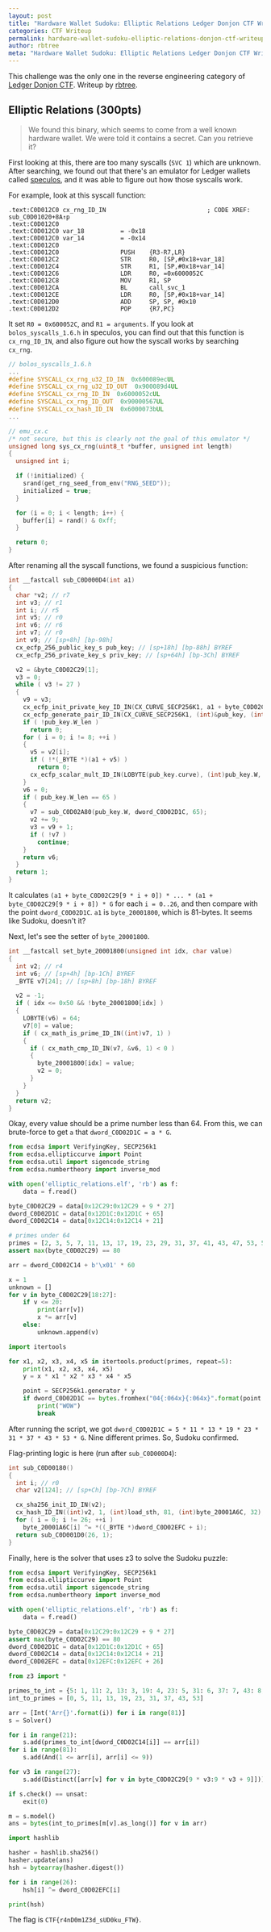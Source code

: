 ```yaml
---
layout: post
title: "Hardware Wallet Sudoku: Elliptic Relations Ledger Donjon CTF Writeup"
categories: CTF Writeup
permalink: hardware-wallet-sudoku-elliptic-relations-donjon-ctf-writeup
author: rbtree
meta: "Hardware Wallet Sudoku: Elliptic Relations Ledger Donjon CTF Writeup"
---
```


This challenge was the only one in the reverse engineering category of [Ledger Donjon CTF](https://donjon.ledger.com/Capture-the-Fortress/). Writeup by [rbtree](http://rb-tree.xyz/).

## Elliptic Relations (300pts)

>We found this binary, which seems to come from a well known hardware wallet.
>We were told it contains a secret. Can you retrieve it?

First looking at this, there are too many syscalls (`SVC 1`) which are unknown. After searching, we found out that there's an emulator for Ledger wallets called [speculos](https://github.com/LedgerHQ/speculos), and it was able to figure out how those syscalls work.

For example, look at this syscall function:
```
.text:C0D012C0 cx_rng_ID_IN                            ; CODE XREF: sub_C0D01020+8A↑p
.text:C0D012C0
.text:C0D012C0 var_18          = -0x18
.text:C0D012C0 var_14          = -0x14
.text:C0D012C0
.text:C0D012C0                 PUSH    {R3-R7,LR}
.text:C0D012C2                 STR     R0, [SP,#0x18+var_18]
.text:C0D012C4                 STR     R1, [SP,#0x18+var_14]
.text:C0D012C6                 LDR     R0, =0x6000052C
.text:C0D012C8                 MOV     R1, SP
.text:C0D012CA                 BL      call_svc_1
.text:C0D012CE                 LDR     R0, [SP,#0x18+var_14]
.text:C0D012D0                 ADD     SP, SP, #0x10
.text:C0D012D2                 POP     {R7,PC}
```

It set `R0 = 0x600052C`, and `R1 = arguments`. If you look at `bolos_syscalls_1.6.h` in speculos, you can find out that this function is `cx_rng_ID_IN`, and also figure out how the syscall works by searching `cx_rng`.

```c
// bolos_syscalls_1.6.h
...
#define SYSCALL_cx_rng_u32_ID_IN  0x600089ecUL
#define SYSCALL_cx_rng_u32_ID_OUT  0x900089d4UL
#define SYSCALL_cx_rng_ID_IN  0x6000052cUL
#define SYSCALL_cx_rng_ID_OUT  0x90000567UL
#define SYSCALL_cx_hash_ID_IN  0x6000073bUL
...
```

```c
// emu_cx.c
/* not secure, but this is clearly not the goal of this emulator */
unsigned long sys_cx_rng(uint8_t *buffer, unsigned int length)
{
  unsigned int i;

  if (!initialized) {
    srand(get_rng_seed_from_env("RNG_SEED"));
    initialized = true;
  }

  for (i = 0; i < length; i++) {
    buffer[i] = rand() & 0xff;
  }

  return 0;
}
```

After renaming all the syscall functions, we found a suspicious function:
```c
int __fastcall sub_C0D000D4(int a1)
{
  char *v2; // r7
  int v3; // r1
  int i; // r5
  int v5; // r0
  int v6; // r6
  int v7; // r0
  int v9; // [sp+8h] [bp-98h]
  cx_ecfp_256_public_key_s pub_key; // [sp+18h] [bp-88h] BYREF
  cx_ecfp_256_private_key_s priv_key; // [sp+64h] [bp-3Ch] BYREF

  v2 = &byte_C0D02C29[1];
  v3 = 0;
  while ( v3 != 27 )
  {
    v9 = v3;
    cx_ecfp_init_private_key_ID_IN(CX_CURVE_SECP256K1, a1 + byte_C0D02C29[9 * v3], 1, (int)&priv_key);
    cx_ecfp_generate_pair_ID_IN(CX_CURVE_SECP256K1, (int)&pub_key, (int)&priv_key, 1);
    if ( !pub_key.W_len )
      return 0;
    for ( i = 0; i != 8; ++i )
    {
      v5 = v2[i];
      if ( !*(_BYTE *)(a1 + v5) )
        return 0;
      cx_ecfp_scalar_mult_ID_IN(LOBYTE(pub_key.curve), (int)pub_key.W, pub_key.W_len, a1 + v5, 1);
    }
    v6 = 0;
    if ( pub_key.W_len == 65 )
    {
      v7 = sub_C0D02A80(pub_key.W, dword_C0D02D1C, 65);
      v2 += 9;
      v3 = v9 + 1;
      if ( !v7 )
        continue;
    }
    return v6;
  }
  return 1;
}
```

It calculates `(a1 + byte_C0D02C29[9 * i + 0]) * ... * (a1 + byte_C0D02C29[9 * i + 8]) * G` for each `i = 0..26`, and then compare with the point `dword_C0D02D1C`. `a1` is `byte_20001800`, which is 81-bytes. It seems like Sudoku, doesn't it?

Next, let's see the setter of `byte_20001800`.
```c
int __fastcall set_byte_20001800(unsigned int idx, char value)
{
  int v2; // r4
  int v6; // [sp+4h] [bp-1Ch] BYREF
  _BYTE v7[24]; // [sp+8h] [bp-18h] BYREF

  v2 = -1;
  if ( idx <= 0x50 && !byte_20001800[idx] )
  {
    LOBYTE(v6) = 64;
    v7[0] = value;
    if ( cx_math_is_prime_ID_IN((int)v7, 1) )
    {
      if ( cx_math_cmp_ID_IN(v7, &v6, 1) < 0 )
      {
        byte_20001800[idx] = value;
        v2 = 0;
      }
    }
  }
  return v2;
}
```

Okay, every value should be a prime number less than 64.
From this, we can brute-force to get `a` that `dword_C0D02D1C = a * G`.

```python
from ecdsa import VerifyingKey, SECP256k1
from ecdsa.ellipticcurve import Point
from ecdsa.util import sigencode_string
from ecdsa.numbertheory import inverse_mod

with open('elliptic_relations.elf', 'rb') as f:
    data = f.read()

byte_C0D02C29 = data[0x12C29:0x12C29 + 9 * 27]
dword_C0D02D1C = data[0x12D1C:0x12D1C + 65]
dword_C0D02C14 = data[0x12C14:0x12C14 + 21]

# primes under 64
primes = [2, 3, 5, 7, 11, 13, 17, 19, 23, 29, 31, 37, 41, 43, 47, 53, 59, 61]
assert max(byte_C0D02C29) == 80

arr = dword_C0D02C14 + b'\x01' * 60

x = 1
unknown = []
for v in byte_C0D02C29[18:27]:
    if v <= 20:
        print(arr[v])
        x *= arr[v]
    else:
        unknown.append(v)

import itertools

for x1, x2, x3, x4, x5 in itertools.product(primes, repeat=5):
    print(x1, x2, x3, x4, x5)
    y = x * x1 * x2 * x3 * x4 * x5

    point = SECP256k1.generator * y
    if dword_C0D02D1C == bytes.fromhex("04{:064x}{:064x}".format(point.x(), point.y())):
        print("WOW")
        break
```

After running the script, we got `dword_C0D02D1C = 5 * 11 * 13 * 19 * 23 * 31 * 37 * 43 * 53 * G`. Nine different primes. So, Sudoku confirmed.

Flag-printing logic is here (run after `sub_C0D000D4`):
```c
int sub_C0D00180()
{
  int i; // r0
  char v2[124]; // [sp+Ch] [bp-7Ch] BYREF

  cx_sha256_init_ID_IN(v2);
  cx_hash_ID_IN((int)v2, 1, (int)load_sth, 81, (int)byte_20001A6C, 32);
  for ( i = 0; i != 26; ++i )
    byte_20001A6C[i] ^= *((_BYTE *)dword_C0D02EFC + i);
  return sub_C0D001D0(26, 1);
}
```

Finally, here is the solver that uses z3 to solve the Sudoku puzzle:
```python
from ecdsa import VerifyingKey, SECP256k1
from ecdsa.ellipticcurve import Point
from ecdsa.util import sigencode_string
from ecdsa.numbertheory import inverse_mod

with open('elliptic_relations.elf', 'rb') as f:
    data = f.read()

byte_C0D02C29 = data[0x12C29:0x12C29 + 9 * 27]
assert max(byte_C0D02C29) == 80
dword_C0D02D1C = data[0x12D1C:0x12D1C + 65]
dword_C0D02C14 = data[0x12C14:0x12C14 + 21]
dword_C0D02EFC = data[0x12EFC:0x12EFC + 26]

from z3 import *

primes_to_int = {5: 1, 11: 2, 13: 3, 19: 4, 23: 5, 31: 6, 37: 7, 43: 8, 53: 9}
int_to_primes = [0, 5, 11, 13, 19, 23, 31, 37, 43, 53]

arr = [Int('Arr{}'.format(i)) for i in range(81)]
s = Solver()

for i in range(21):
    s.add(primes_to_int[dword_C0D02C14[i]] == arr[i])
for i in range(81):
    s.add(And(1 <= arr[i], arr[i] <= 9))

for v3 in range(27):
    s.add(Distinct([arr[v] for v in byte_C0D02C29[9 * v3:9 * v3 + 9]]))

if s.check() == unsat:
    exit(0)

m = s.model()
ans = bytes(int_to_primes[m[v].as_long()] for v in arr)

import hashlib

hasher = hashlib.sha256()
hasher.update(ans)
hsh = bytearray(hasher.digest())

for i in range(26):
    hsh[i] ^= dword_C0D02EFC[i]

print(hsh)
```

The flag is `CTF{r4nD0m1Z3d_sUD0ku_FTW}`.
